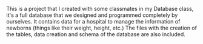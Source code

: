 This is a project that I created with some classmates in my Database class, it's a full database that we designed and programmed completely by ourselves.
It contains data for a hospital to manage the information of newborns (things like their weight, height, etc.) The files with the creation of the tables, 
data creation and schema of the database are also included.
